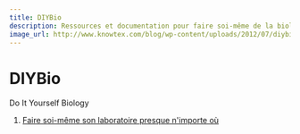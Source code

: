 ```yaml
---
title: DIYBio
description: Ressources et documentation pour faire soi-même de la biologie et équiper un laboratoire citoyen
image_url: http://www.knowtex.com/blog/wp-content/uploads/2012/07/diybio.jpg
---
```


# DIYBio

Do It Yourself Biology

1. [Faire soi-même son laboratoire presque n'importe où](#LeBiome/DIYBio/blob/master/diy_lab_bio.md)
